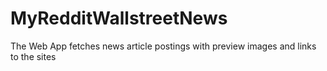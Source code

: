 # MyRedditWallstreetNews
The Web App fetches news article postings with preview images and links to the sites
